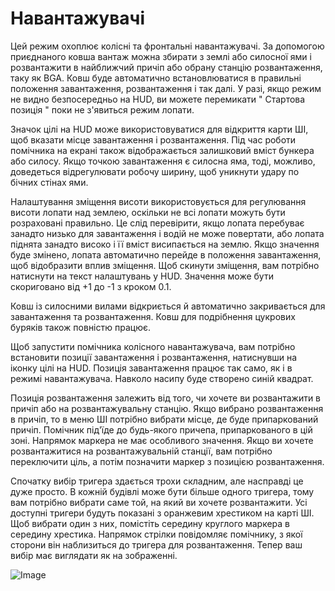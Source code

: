 # Навантажувачі


Цей режим охоплює колісні та фронтальні навантажувачі. 
За допомогою приєднаного ковша вантаж можна збирати з землі або силосної ями і 
розвантажити в найближчий причіп або обрану станцію розвантаження, таку як BGA.
Ковш буде автоматично встановлюватися в правильні положення завантаження, розвантаження і так далі.
У разі, якщо режим не видно безпосередньо на HUD, ви можете перемикати " Стартова позиція " поки не з'явиться режим лопати.

Значок цілі на HUD може використовуватися для відкриття карти ШІ, щоб вказати місце завантаження і розвантаження.
Під час роботи помічника на екрані також відображається залишковий вміст бункера або силосу.
Якщо точкою завантаження є силосна яма, тоді, можливо, доведеться відрегулювати робочу ширину, щоб уникнути удару по бічних стінах ями.

Налаштування зміщення висоти використовується для регулювання висоти лопати над землею, оскільки не всі лопати можуть бути розраховані правильно.
Це слід перевірити, якщо лопата перебуває занадто низько для завантаження і водій не може повертати, або лопата піднята занадто високо і її вміст висипається на землю.
Якщо значення буде змінено, лопата автоматично перейде в положення завантаження, щоб відобразити вплив зміщення.
Щоб скинути зміщення, вам потрібно натиснути на текст налаштувань у HUD. Значення може бути скориговано від +1 до -1 з кроком 0.1.

Ковш із силосними вилами відкриється й автоматично закривається для завантаження та розвантаження.
Ковш для подрібнення цукрових буряків також повністю працює.



Щоб запустити помічника колісного навантажувача, вам потрібно встановити позиції завантаження і розвантаження, натиснувши на іконку цілі на HUD.
Позиція завантаження працює так само, як і в режимі навантажувача. Навколо насипу буде створено синій квадрат.

Позиція розвантаження залежить від того, чи хочете ви розвантажити в причіп або на розвантажувальну станцію.
Якщо вибрано розвантаження в причіп, то в меню ШІ потрібно вибрати місце, де буде припаркований причіп.
Помічник під'їде до будь-якого причепа, припаркованого в цій зоні. Напрямок маркера не має особливого значення.
Якщо ви хочете розвантажитися на розвантажувальній станції, вам потрібно переключити ціль, а потім позначити маркер з позицією розвантаження.



Спочатку вибір тригера здається трохи складним, але насправді це дуже просто.
В кожній будівлі може бути більше одного тригера, тому вам потрібно вибрати саме той, на який ви хочете розвантажити.
Усі доступні тригери будуть показані з оранжевим хрестиком на карті ШІ.
Щоб вибрати один з них, помістіть середину круглого маркера в середину хрестика.
Напрямок стрілки повідомляє помічнику, з якої сторони він наблизиться до тригера для розвантаження.
Тепер ваш вибір має виглядати як на зображенні.


![Image](assets/shovelloadertrigger_0_0_830_610.png)

